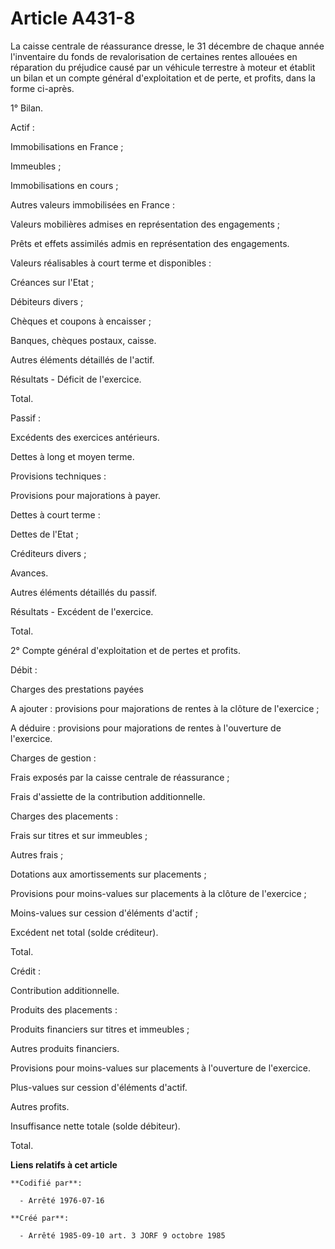 # Article A431-8

La caisse centrale de réassurance dresse, le 31 décembre de chaque année l'inventaire du fonds de revalorisation de certaines
rentes allouées en réparation du préjudice causé par un véhicule terrestre à moteur et établit un bilan et un compte général
d'exploitation et de perte, et profits, dans la forme ci-après.

1° Bilan.

Actif :

Immobilisations en France ;

Immeubles ;

Immobilisations en cours ;

Autres valeurs immobilisées en France :

Valeurs mobilières admises en représentation des engagements ;

Prêts et effets assimilés admis en représentation des engagements.

Valeurs réalisables à court terme et disponibles :

Créances sur l'Etat ;

Débiteurs divers ;

Chèques et coupons à encaisser ;

Banques, chèques postaux, caisse.

Autres éléments détaillés de l'actif.

Résultats - Déficit de l'exercice.

Total.

Passif :

Excédents des exercices antérieurs.

Dettes à long et moyen terme.

Provisions techniques :

Provisions pour majorations à payer.

Dettes à court terme :

Dettes de l'Etat ;

Créditeurs divers ;

Avances.

Autres éléments détaillés du passif.

Résultats - Excédent de l'exercice.

Total.

2° Compte général d'exploitation et de pertes et profits.

Débit :

Charges des prestations payées

A ajouter : provisions pour majorations de rentes à la clôture de l'exercice ;

A déduire : provisions pour majorations de rentes à l'ouverture de l'exercice.

Charges de gestion :

Frais exposés par la caisse centrale de réassurance ;

Frais d'assiette de la contribution additionnelle.

Charges des placements :

Frais sur titres et sur immeubles ;

Autres frais ;

Dotations aux amortissements sur placements ;

Provisions pour moins-values sur placements à la clôture de l'exercice ;

Moins-values sur cession d'éléments d'actif ;

Excédent net total (solde créditeur).

Total.

Crédit :

Contribution additionnelle.

Produits des placements :

Produits financiers sur titres et immeubles ;

Autres produits financiers.

Provisions pour moins-values sur placements à l'ouverture de l'exercice.

Plus-values sur cession d'éléments d'actif.

Autres profits.

Insuffisance nette totale (solde débiteur).

Total.

**Liens relatifs à cet article**

	**Codifié par**:

	  - Arrêté 1976-07-16

	**Créé par**:

	  - Arrêté 1985-09-10 art. 3 JORF 9 octobre 1985
